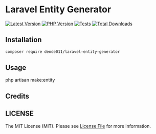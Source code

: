 # Laravel Entity Generator

<!-- BADGES_START -->
[![Latest Version][badge-release]][packagist]
[![PHP Version][badge-php]][php]
[![Tests][badge-tests]][tests]
[![Total Downloads][badge-downloads]][downloads]

[badge-tests]: https://github.com/juststeveking/laravel-data-object-tools/actions/workflows/test.yml/badge.svg
[badge-release]: https://img.shields.io/packagist/v/juststeveking/laravel-data-object-tools.svg?style=flat-square&label=release
[badge-php]: https://img.shields.io/packagist/php-v/juststeveking/laravel-data-object-tools.svg?style=flat-square
[badge-downloads]: https://img.shields.io/packagist/dt/juststeveking/laravel-data-object-tools.svg?style=flat-square&colorB=mediumvioletred

[packagist]: https://packagist.org/packages/juststeveking/laravel-data-object-tools
[php]: https://php.net
[downloads]: https://packagist.org/packages/juststeveking/laravel-data-object-tools
[tests]: https://github.com/juststeveking/laravel-data-object-tools/actions/workflows/test.yml
<!-- BADGES_END -->


## Installation

```bash
composer require dende011/laravel-entity-generator
```

## Usage

php artisan make:entity


## Credits


## LICENSE

The MIT License (MIT). Please see [License File](./LICENSE) for more information.

